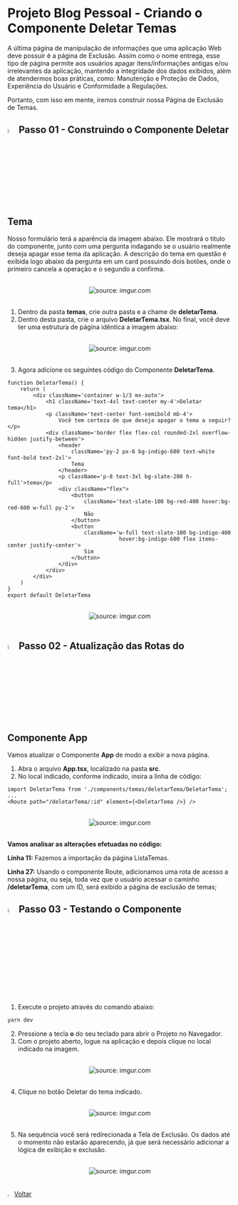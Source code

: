 <h1>Projeto Blog Pessoal - Criando o Componente Deletar Temas</h1>

A última página de manipulação de informações que uma aplicação Web deve possuir é a página de Exclusão. Assim como o nome entrega, esse tipo de página permite aos usuários apagar itens/informações antigas e/ou irrelevantes da aplicação, mantendo a integridade dos dados exibidos, além de atendermos boas práticas, como: Manutenção e Proteção de Dados, Experiência do Usuário e Conformidade a Regulações.

Portanto, com isso em mente, iremos construir nossa Página de Exclusão de Temas.

<h2><img src="https://i.imgur.com/H9wEgsJ.png" title="source: imgur.com" width="5%"/>Passo 01 - Construindo o Componente Deletar Tema</h2>

Nosso formulário terá a aparência da imagem abaixo. Ele mostrará o titulo do componente, junto com uma pergunta indagando se o usuário realmente deseja apagar esse tema da aplicação. A descrição do tema em questão é exibida logo abaixo da pergunta em um card possuindo dois botões, onde o primeiro cancela a operação e o segundo a confirma.

<br>

<div align="center"><img src="https://i.imgur.com/L3RmqnG.png" title="source: imgur.com" /></div>

<br>

1. Dentro da pasta **temas**, crie outra pasta e a chame de **deletarTema**.
2. Dentro desta pasta, crie o arquivo **DeletarTema.tsx**. No final, você deve ter uma estrutura de página idêntica a imagem abaixo:

<br>

<div align="center"><img src="https://i.imgur.com/xaEZsoH.png" title="source: imgur.com" /></div>

<br>

3. Agora adicione os seguintes código do Componente **DeletarTema**.

```react
function DeletarTema() {
    return (
        <div className='container w-1/3 mx-auto'>
            <h1 className='text-4xl text-center my-4'>Deletar tema</h1>
            <p className='text-center font-semibold mb-4'>
                Você tem certeza de que deseja apagar o tema a seguir?</p>
            <div className='border flex flex-col rounded-2xl overflow-hidden justify-between'>
                <header 
                    className='py-2 px-6 bg-indigo-600 text-white font-bold text-2xl'>
                    Tema
                </header>
                <p className='p-8 text-3xl bg-slate-200 h-full'>tema</p>
                <div className="flex">
                    <button 
                        className='text-slate-100 bg-red-400 hover:bg-red-600 w-full py-2'>
                        Não
                    </button>
                    <button 
                        className='w-full text-slate-100 bg-indigo-400 
                                   hover:bg-indigo-600 flex items-center justify-center'>
                        Sim
                    </button>
                </div>
            </div>
        </div>
    )
}
export default DeletarTema
```

<br>

<div align="center"><img src="https://i.imgur.com/svj6y7M.png" title="source: imgur.com" /></div>

<br>

<h2><img src="https://i.imgur.com/H9wEgsJ.png" title="source: imgur.com" width="5%"/>Passo 02 - Atualização das Rotas do Componente App</h2>

Vamos atualizar o Componente **App** de modo a exibir a nova página.

1. Abra o arquivo **App.tsx**, localizado na pasta **src**.
2. No local indicado, conforme indicado, insira a linha de código:

```tsx
import DeletarTema from './components/temas/deletarTema/DeletarTema';
...
<Route path="/deletarTema/:id" element={<DeletarTema />} />
```

<br>

<div align="center"><img src="https://i.imgur.com/45SuIFB.png" title="source: imgur.com" /></div>

<br>

**Vamos analisar as alterações efetuadas no código:**

**Linha 11:** Fazemos a importação da página ListaTemas.

**Linha 27:** Usando o componente Route, adicionamos uma rota de acesso a nossa página, ou seja, toda vez que o usuário acessar o caminho **/deletarTema**, com um ID, será exibido a página de exclusão de temas;

<h2><img src="https://i.imgur.com/H9wEgsJ.png" title="source: imgur.com" width="5%"/>Passo 03 - Testando o Componente</h2>

1. Execute o projeto através do comando abaixo:

```bash
yarn dev
```

2. Pressione a tecla **o** do seu teclado para abrir o Projeto no Navegador.
3. Com o projeto aberto, logue na aplicação e depois clique no local indicado na imagem.

<br>

<div align="center"><img src="https://i.imgur.com/ogRN21Y.png" title="source: imgur.com" /></div>

<br>

4. Clique no botão Deletar do tema indicado. 

<br>

<div align="center"><img src="https://i.imgur.com/0501iXr.png" title="source: imgur.com" /></div>

<br>

5. Na sequência você será redirecionada a Tela de Exclusão. Os dados até o momento não estarão aparecendo, já que será necessário adicionar a lógica de exibição e exclusão.

<br>

<div align="center"><img src="https://i.imgur.com/Ugzz2vi.png" title="source: imgur.com" /></div>

<br>
<br>

<div align="left"><a href="README.md"><img src="https://i.imgur.com/XMgF3gl.png" title="source: imgur.com" width="3%"/>Voltar</a></div>
